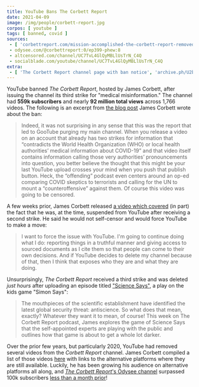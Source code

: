 ```yaml
---
title: YouTube Bans The Corbett Report
date: 2021-04-09
image: /img/people/corbett-report.jpg
corpos: [ youtube ]
tags: [ banned, covid ]
sources:
 - [ 'corbettreport.com/mission-accomplished-the-corbett-report-removed-from-youtube/', 'archive.ph/XRW0F' ]
 - odysee.com/@corbettreport:0/ep399-phew:8
 - altcensored.com/channel/UC7TvL4GlQyMBLlUsTrN_C4Q
 - socialblade.com/youtube/channel/UC7TvL4GlQyMBLlUsTrN_C4Q
extra:
 - [ 'The Corbett Report channel page with ban notice', 'archive.ph/U2b7Z/image' ]
---
```


YouTube banned _The Corbett Report_, hosted by James Corbett, after issuing the
channel its third strike for "medical misinformation." The channel had **559k
subscribers** and nearly **92 million total views** across 1,766 videos. The
following is an excerpt from [the blog
post](https://www.corbettreport.com/mission-accomplished-the-corbett-report-removed-from-youtube/)
James Corbett wrote about the ban:

> Indeed, it was not surprising in any sense that this was the report that led
> to GooTube purging my main channel. When you release a video on an account
> that already has two strikes for information that “contradicts the World
> Health Organization (WHO) or local health authorities’ medical information
> about COVID-19” and that video itself contains information calling those very
> authorities’ pronouncements into question, you better believe the thought
> that this might be your last YouTube upload crosses your mind when you push
> that publish button. Heck, the “offending” podcast even centers around an
> op-ed comparing COVID skeptics to terrorists and calling for the UN to mount
> a “counteroffensive” against them. Of course this video was going to be
> censored.

A few weeks prior, James Corbett released [a video which
covered](https://odysee.com/@corbettreport:0/hellogoing:1?t=279) (in part) the
fact that he was, at the time, suspended from YouTube after receiving a second
strike. He said he would not self-censor and would force YouTube to make a
move:

> I want to force the issue with YouTube. I'm going to continue doing what I
> do: reporting things in a truthful manner and giving access to sourced
> documents as I cite them so that people can come to their own decisions. And
> if YouTube decides to delete my channel because of that, then I think that
> exposes who they are and what they are doing.

Unsurprisingly, _The Corbett Report_ received a third strike and was deleted
_just hours_ after uploading an episode titled ["Science
Says"](https://odysee.nearlycom/@corbettreport:0/ep398-sciencesays:2), a play
on the kids game "Simon Says":

> The mouthpieces of the scientific establishment have identified the latest
> global security threat: antiscience. So what does that mean, exactly?
> Whatever they want it to mean, of course! This week on The Corbett Report
> podcast, James explores the game of Science Says that the self-appointed
> experts are playing with the public and outlines how that game is about to
> get a whole lot darker.

Over the prior few years, but particularly 2020, YouTube had removed several
videos from the _Corbett Report_ channel. James Corbett compiled a list of
those videos
[here](https://www.corbettreport.com/youtube-banned-these-videos-here-they-are/)
with links to the alternative platforms where they are still available.
Luckily, he has been growing his audience on alternative platforms all along,
and [_The Corbett Report_'s Odysee
channel](https://odysee.com/@corbettreport:0) surpassed 100k subscribers [less
than a month prior](https://archive.ph/KvUOC)!
